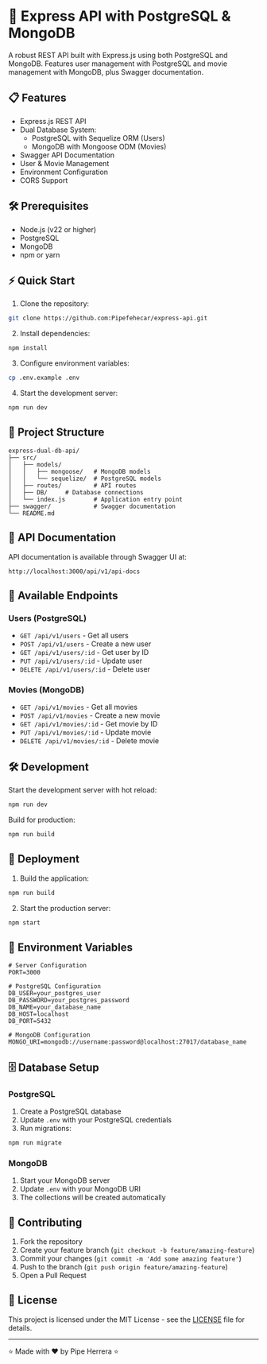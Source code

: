 # 🚀 Express API with PostgreSQL & MongoDB

A robust REST API built with Express.js using both PostgreSQL and MongoDB. Features user management with PostgreSQL and movie management with MongoDB, plus Swagger documentation.

## 📋 Features

- Express.js REST API
- Dual Database System:
  - PostgreSQL with Sequelize ORM (Users)
  - MongoDB with Mongoose ODM (Movies)
- Swagger API Documentation
- User & Movie Management
- Environment Configuration
- CORS Support

## 🛠️ Prerequisites

- Node.js (v22 or higher)
- PostgreSQL
- MongoDB
- npm or yarn

## ⚡ Quick Start

1. Clone the repository:
```bash
git clone https://github.com:Pipefehecar/express-api.git
```

2. Install dependencies:
```bash
npm install
```

3. Configure environment variables:
```bash
cp .env.example .env
```

4. Start the development server:
```bash
npm run dev
```

## 📂 Project Structure

```
express-dual-db-api/
├── src/
│   ├── models/
│   │   ├── mongoose/   # MongoDB models
│   │   └── sequelize/  # PostgreSQL models
│   ├── routes/         # API routes
│   ├── DB/     # Database connections
│   └── index.js        # Application entry point
├── swagger/            # Swagger documentation
└── README.md
```

## 🔗 API Documentation

API documentation is available through Swagger UI at:
```
http://localhost:3000/api/v1/api-docs
```

## 📡 Available Endpoints

### Users (PostgreSQL)
- `GET /api/v1/users` - Get all users
- `POST /api/v1/users` - Create a new user
- `GET /api/v1/users/:id` - Get user by ID
- `PUT /api/v1/users/:id` - Update user
- `DELETE /api/v1/users/:id` - Delete user

### Movies (MongoDB)
- `GET /api/v1/movies` - Get all movies
- `POST /api/v1/movies` - Create a new movie
- `GET /api/v1/movies/:id` - Get movie by ID
- `PUT /api/v1/movies/:id` - Update movie
- `DELETE /api/v1/movies/:id` - Delete movie

## 🛠️ Development

Start the development server with hot reload:
```bash
npm run dev
```

Build for production:
```bash
npm run build
```

## 🚀 Deployment

1. Build the application:
```bash
npm run build
```

2. Start the production server:
```bash
npm start
```

## 🤝 Environment Variables

```env
# Server Configuration
PORT=3000

# PostgreSQL Configuration
DB_USER=your_postgres_user
DB_PASSWORD=your_postgres_password
DB_NAME=your_database_name
DB_HOST=localhost
DB_PORT=5432

# MongoDB Configuration
MONGO_URI=mongodb://username:password@localhost:27017/database_name
```

## 🗄️ Database Setup

### PostgreSQL
1. Create a PostgreSQL database
2. Update `.env` with your PostgreSQL credentials
3. Run migrations:
```bash
npm run migrate
```

### MongoDB
1. Start your MongoDB server
2. Update `.env` with your MongoDB URI
3. The collections will be created automatically

## 🤝 Contributing

1. Fork the repository
2. Create your feature branch (`git checkout -b feature/amazing-feature`)
3. Commit your changes (`git commit -m 'Add some amazing feature'`)
4. Push to the branch (`git push origin feature/amazing-feature`)
5. Open a Pull Request

## 📄 License

This project is licensed under the MIT License - see the [LICENSE](LICENSE) file for details.

---
⭐ Made with ❤️ by Pipe Herrera ⭐